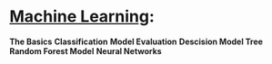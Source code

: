 # [Machine Learning](https://github.com/CatTastic23/SoloLearn-Training/tree/main/Data%20Science):

**The Basics**
**Classification**
**Model Evaluation**
**Descision Model Tree**
**Random Forest Model**
**Neural Networks**

